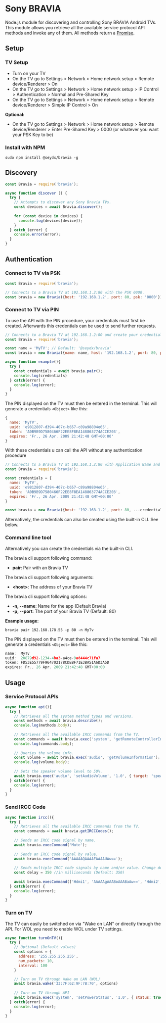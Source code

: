 # Sony BRAVIA

Node.js module for discovering and controlling Sony BRAVIA Android TVs. This module allows you retrieve all the available service protocol API methods and invoke any of them. All methods return a [Promise](https://developer.mozilla.org/en/docs/Web/JavaScript/Reference/Global_Objects/Promise).

## Setup

### TV Setup

* Turn on your TV
* On the TV go to Settings > Network > Home network setup > Remote device/Renderer > On
* On the TV go to Settings > Network > Home network setup > IP Control > Authentication > Normal and Pre-Shared Key
* On the TV go to Settings > Network > Home network setup > Remote device/Renderer > Simple IP Control > On

**Optional:**

* On the TV go to Settings > Network > Home network setup > Remote device/Renderer > Enter Pre-Shared Key > 0000 (or whatever you want your PSK Key to be)

### Install with NPM

```sudo npm install @seydx/bravia -g ```

## Discovery

```javascript
const Bravia = require('bravia');

async function discover () {
  try {
    // Attempts to discover any Sony Bravia TVs.
    const devices = await Bravia.discover();
    
    for (const device in devices) {
      console.log(devices[device]);
    }
  } catch (error) {
    console.error(error);    
  }
}
```

## Authentication

### Connect to TV via PSK

```javascript
const Bravia = require('bravia');

// Connects to a Bravia TV at 192.168.1.2:80 with the PSK 0000.
const bravia = new Bravia({host: '192.168.1.2', port: 80, psk: '0000'});

```

### Connect to TV via PIN

To use the API with the PIN procedure, your credentials must first be created. Afterwards this credentials can be used to send further requests.


```javascript
// Connects to a Bravia TV at 192.168.1.2:80 and create your credentials.
const Bravia = require('bravia');

const name = 'MyTV'; // Default: '@seydx/bravia'
const bravia = new Bravia({name: name, host: '192.168.1.2', port: 80, pin: true});

async function example(){
  try {
    const credentials = await bravia.pair();
    console.log(credentials)
  } catch(error) {
    console.log(error);
  }
}

```

The PIN displayed on the TV must then be entered in the terminal. This will generate a credentials ``<Object>`` like this:

```javascript
{
  name: 'MyTV',
  uuid: 'e9812807-d394-407c-b657-c89a98804e65',
  token: 'A0B9B9D7580466F22EE8F8EA148863774ACCE203',
  expires: 'Fr., 26 Apr. 2009 21:42:48 GMT+00:00'
}
```

With these credentials u can call the API without any authentication procedure

```javascript
// Connects to a Bravia TV at 192.168.1.2:80 with Application Name and UUID.
const Bravia = require('bravia');

const credentials = {
  name: 'MyTV',
  uuid: 'e9812807-d394-407c-b657-c89a98804e65',
  token: 'A0B9B9D7580466F22EE8F8EA148863774ACCE203',
  expires: 'Fr., 26 Apr. 2009 21:42:48 GMT+00:00'
}

const bravia = new Bravia({host: '192.168.1.2', port: 80, ...credentials});
```

Alternatively, the credentials can also be created using the built-in CLI. See below.


### Command line tool

Alternatively you can create the credentials via the built-in CLI.

The bravia cli support following command:
- **pair**: Pair with an Bravia TV

The bravia cli support following arguments:
- **\<host\>**: The address of your Bravia TV

The bravia cli support following options:
- **-n, --name**: Name for the app (Default Bravia)
- **-p, --port**: The port of your Bravia TV (Default: 80)

**Example usage:**

```
bravia pair 192.168.178.55 -p 80 -n MyTv
```

The PIN displayed on the TV must then be entered in the terminal. This will generate a credentials ``<Object>`` like this:

```javascript
name:  MyTv
uuid:  20879d92-1234-4ba3-a4ce-9a8444c71fa7
token: FD53E55779F964702178CDEBF71E3BA51A6D3A5D
expires: Fr., 26 Apr. 2009 21:42:48 GMT+00:00
```

## Usage

### Service Protocol APIs

```javascript
async function api(){
  try {
    // Retrieves all the system method types and versions.
    const methods = await bravia.describe();
    console.log(methods.body);
    
    // Retrieves all the available IRCC commands from the TV.
    const commands = await bravia.exec('system', 'getRemoteControllerInfo');
    console.log(commands.body);
    
    // Queries the volume info.
    const volume = await bravia.exec('audio', 'getVolumeInformation');
    console.log(volume.body);
    
    // Sets the speaker volume level to 50%.
    await bravia.exec('audio', 'setAudioVolume', '1.0', { target: 'speaker', volume: '50' });
  } catch(error) {
    console.log(error);
  }
}
```


### Send IRCC Code

```javascript
async function ircc(){
  try {
    // Retrieves all the available IRCC commands from the TV.
    const commands = await bravia.getIRCCCodes();
    
    // Sends an IRCC code signal by name.
    await bravia.execCommand('Mute');
    
    // Sends an IRCC code signal by value.
    await bravia.execCommand('AAAAAQAAAAEAAAAUAw==');
    
    // Sends multiple IRCC code signals by name and/or value. Change delay to alter time between each command sent.
    const delay = 350 //in milliseconds (Default: 350)
    
    await bravia.execCommand(['Hdmi1', 'AAAAAgAAABoAAABaAw==', 'Hdmi2', 'AAAAAgAAABoAAABbAw=='], delay);
  } catch(error) {
    console.log(error);
  }
}
```


### Turn on TV

The TV can easily be switched on via "Wake on LAN" or directly through the API. For WOL you need to enable WOL under TV settings.

```javascript
async function turnOnTV(){
  try {
    // Optional (Default values)
    const options = {
      address: '255.255.255.255',
      num_packets: 10,
      interval: 100
    }

    // Turn on TV through Wake on LAN (WOL)
    await bravia.wake('33:7F:62:9F:7B:70', options)
    
    // Turn on TV through API
    await bravia.exec('system', 'setPowerStatus', '1.0', { status: true })
  } catch(error) {
    console.log(error);
  }
}
```
